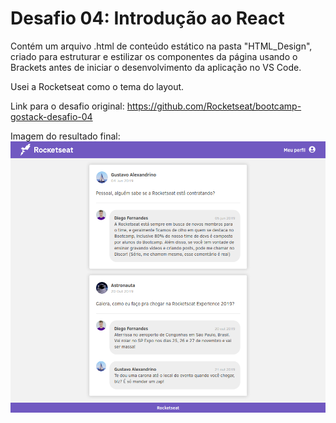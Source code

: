 # Desafio 04: Introdução ao React

Contém um arquivo .html de conteúdo estático na pasta "HTML_Design", criado para estruturar e estilizar os componentes da página usando o Brackets antes de iniciar o desenvolvimento da aplicação no VS Code.

Usei a Rocketseat como o tema do layout.

Link para o desafio original: https://github.com/Rocketseat/bootcamp-gostack-desafio-04

Imagem do resultado final:
<img src="https://github.com/jgustavoas/Rocketseat-Bootcamp-desafio04/blob/master/HTML_Design/resultadoFinal.png">

